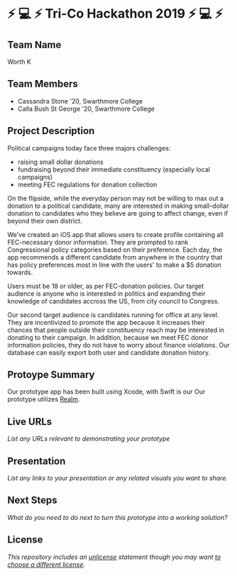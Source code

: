 # :zap: :computer: :zap: Tri-Co Hackathon 2019 :zap: :computer: :zap:

## Team Name

Worth K

## Team Members

- Cassandra Stone '20, Swarthmore College
- Calla Bush St George '20, Swarthmore College

## Project Description

Political campaigns today face three majors challenges:
- raising small dollar donations
- fundraising beyond their immediate constituency (especially local campaigns)
- meeting FEC regulations for donation collection

On the flipside, while the everyday person may not be willing to max out a donation to a political candidate, many are interested in making small-dollar donation to candidates who they believe are going to affect change, even if beyond their own district.

We've created an iOS app that allows users to create profile containing all FEC-necessary donor information. They are prompted to rank Congressional policy categories based on their preference. Each day, the app recommends a different candidate from anywhere in the country that has policy preferences most in line with the users' to make a $5 donation towards.

Users must be 18 or older, as per FEC-donation policies. Our target audience is anyone who is interested in politics and expanding their knowledge of candidates accross the US, from city council to Congress. 

Our second target audience is candidates running for office at any level. They are incentivized to promote the app because it increases their chances that people outside their constituency reach may be interested in donating to their campaign. In addition, because we meet FEC donor information policies, they do not have to worry about finance violations. Our database can easily export both user and candidate donation history.

## Protoype Summary

Our prototype app has been built using Xcode, with Swift is our Our prototype utilizes [Realm](realm.io).

## Live URLs

*List any URLs relevant to demonstrating your prototype*

## Presentation

*List any links to your presentation or any related visuals you want to share.*

## Next Steps

*What do you need to do next to turn this prototype into a working solution?*

## License

*This repository includes an [unlicense](http://unlicense.org/) statement though you may want [to choose a different license](https://choosealicense.com/).*
